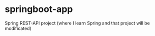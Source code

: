 # springboot-app
Spring REST-API project (where I learn Spring and that project will be modificated)
